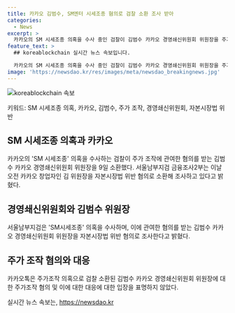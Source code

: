 ```yaml
---
title: 카카오 김범수, SM엔터 시세조종 혐의로 검찰 소환 조사 받아
categories:
  - News
excerpt: >
  카카오의 SM 시세조종 의혹을 수사 중인 검찰이 김범수 카카오 경영쇄신위원회 위원장을 주가 조작 혐의로 9일 소환했다. 서울남부지검 금융조사2부는 자본시장법 위반 혐의로 김 위원장을 조사 중이다.
feature_text: >
  ## koreablockchain 실시간 뉴스 속보입니다.

  카카오의 SM 시세조종 의혹을 수사 중인 검찰이 김범수 카카오 경영쇄신위원회 위원장을 주가 조작 혐의로 9일 소환했다. 서울남부지검 금융조사2부는 자본시장법 위반 혐의로 김 위원장을 조사 중이다.
image: 'https://newsdao.kr/res/images/meta/newsdao_breakingnews.jpg'
---
```


<p><img src="https://newsdao.kr/res/images/meta/newsdao_breakingnews.jpg" alt="koreablockchain 속보" /></p>

<p>키워드: SM 시세조종 의혹, 카카오, 김범수, 주가 조작, 경영쇄신위원회, 자본시장법 위반</p>

<h2 data-ke-size="size26">SM 시세조종 의혹과 카카오</h2>

<p data-ke-size="size16">카카오의 'SM 시세조종' 의혹을 수사하는 검찰이 주가 조작에 관여한 혐의를 받는 김범수 카카오 경영쇄신위원회 위원장을 9일 소환했다. 서울남부지검 금융조사2부는 이날 오전 카카오 창업자인 김 위원장을 자본시장법 위반 혐의로 소환해 조사하고 있다고 밝혔다.</p>

<h2 data-ke-size="size26">경영쇄신위원회와 김범수 위원장</h2>

<p data-ke-size="size16">서울남부지검은 'SM시세조종' 의혹을 수사하며, 이에 관여한 혐의를 받는 김범수 카카오 경영쇄신위원회 위원장을 자본시장법 위반 혐의로 조사한다고 밝혔다.</p>

<h2 data-ke-size="size26">주가 조작 혐의와 대응</h2>

<p data-ke-size="size16">카카오톡은 주가조작 의혹으로 검찰 소환된 김범수 카카오 경영쇄신위원회 위원장에 대한 주가조작 혐의 및 이에 대한 대응에 대한 입장을 표명하지 않았다.</p>
실시간 뉴스 속보는, <a href="https://newsdao.kr" rel="dofollow">https://newsdao.kr</a>


